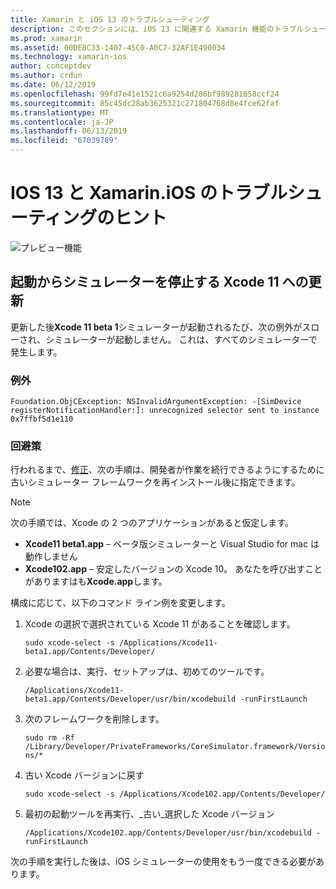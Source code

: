 ```yaml
---
title: Xamarin と iOS 13 のトラブルシューティング
description: このセクションには、iOS 13 に関連する Xamarin 機能のトラブルシューティングのヒントが含まれています。
ms.prod: xamarin
ms.assetid: 00DE8C33-1407-45C0-A0C7-32AF1E490034
ms.technology: xamarin-ios
author: conceptdev
ms.author: crdun
ms.date: 06/12/2019
ms.openlocfilehash: 99fd7e41e1521c6a9254d286bf989281658ccf24
ms.sourcegitcommit: 85c45dc28ab3625321c271804768d8e4fce62faf
ms.translationtype: MT
ms.contentlocale: ja-JP
ms.lasthandoff: 06/13/2019
ms.locfileid: "67039789"
---
```

# <a name="troubleshooting-tips-for-ios-13-and-xamarinios"></a>IOS 13 と Xamarin.iOS のトラブルシューティングのヒント

![プレビュー機能](~/media/shared/preview.png)

## <a name="updating-to-xcode-11-stops-the-simulator-from-launching"></a>起動からシミュレーターを停止する Xcode 11 への更新

更新した後**Xcode 11 beta 1**シミュレーターが起動されるたび、次の例外がスローされ、シミュレーターが起動しません。 これは、すべてのシミュレーターで発生します。

### <a name="exception"></a>例外

`Foundation.ObjCException: NSInvalidArgumentException: -[SimDevice registerNotificationHandler:]: unrecognized selector sent to instance 0x7ffbf5d1e110`

### <a name="workaround"></a>回避策

行われるまで、[修正](https://github.com/xamarin/xamarin-macios/issues/6216)、次の手順は、開発者が作業を続行できるようにするために古いシミュレーター フレームワークを再インストール後に指定できます。

> [!NOTE]
> 次の手順では、Xcode の 2 つのアプリケーションがあると仮定します。
> - **Xcode11 beta1.app** – ベータ版シミュレーターと Visual Studio for mac は動作しません
> - **Xcode102.app** – 安定したバージョンの Xcode 10。 あなたを呼び出すことがありますはも**Xcode.app**します。
>
> 構成に応じて、以下のコマンド ライン例を変更します。

1. Xcode の選択で選択されている Xcode 11 があることを確認します。

   `sudo xcode-select -s /Applications/Xcode11-beta1.app/Contents/Developer/`

2. 必要な場合は、実行、セットアップは、初めてのツールです。

    `/Applications/Xcode11-beta1.app/Contents/Developer/usr/bin/xcodebuild -runFirstLaunch`

3. 次のフレームワークを削除します。

    `sudo rm -Rf  /Library/Developer/PrivateFrameworks/CoreSimulator.framework/Versions/*`

4. 古い Xcode バージョンに戻す

   `sudo xcode-select -s /Applications/Xcode102.app/Contents/Developer/`

5. 最初の起動ツールを再実行、_古い_選択した Xcode バージョン

   `/Applications/Xcode102.app/Contents/Developer/usr/bin/xcodebuild -runFirstLaunch`

次の手順を実行した後は、iOS シミュレーターの使用をもう一度できる必要があります。